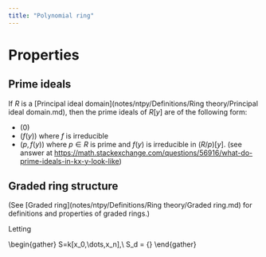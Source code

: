 ```yaml
---
title: "Polynomial ring"
---
```


# Properties
## Prime ideals
If $R$ is a [Principal ideal domain](notes/ntpy/Definitions/Ring theory/Principal ideal domain.md), then the prime ideals of $R[y]$ are of the following form:
- $(0)$
- $(f(y))$ where $f$ is irreducible
- $(p,f(y))$ where $p\in R$ is prime and $f(y)$ is irreducible in $(R/p)[y]$.
(see answer at https://math.stackexchange.com/questions/56916/what-do-prime-ideals-in-kx-y-look-like)
## Graded ring structure
(See [Graded ring](notes/ntpy/Definitions/Ring theory/Graded ring.md) for definitions and properties of graded rings.)

Letting

\begin{gather}
S=k[x_0,\dots,x_n],\\
S_d = \{\}
\end{gather}
